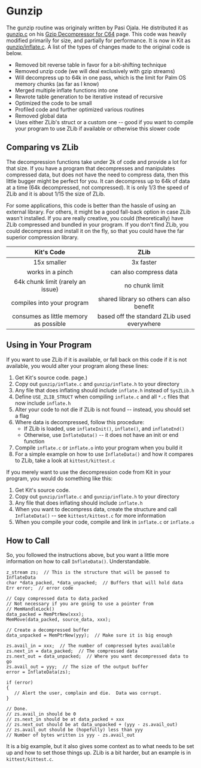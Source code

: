 Gunzip
======

The gunzip routine was originaly written by Pasi Ojala.  He distributed it as [gunzip.c](http://www.cs.tut.fi/~albert/Dev/gunzip/gunzip.c) on his [Gzip Decompressor for C64](http://www.cs.tut.fi/~albert/Dev/gunzip/) page.  This code was heavily modified primarily for size, and partially for performance.  It is now in Kit as [gunzip/inflate.c](gunzip/inflate.c).  A list of the types of changes made to the original code is below.

* Removed bit reverse table in favor for a bit-shifting technique
* Removed unzip code (we will deal exclusively with gzip streams)
* Will decompress up to 64k in one pass, which is the limit for Palm OS memory chunks (as far as I know)
* Merged multiple inflate functions into one
* Rewrote table generation to be iterative instead of recursive
* Optimized the code to be small
* Profiled code and further optimized various routines
* Removed global data
* Uses either ZLib's struct or a custom one -- good if you want to compile your program to use ZLib if available or otherwise this slower code


Comparing vs ZLib
-----------------

The decompression functions take under 2k of code and provide a lot for that size.  If you have a program that decompresses and manipulates compressed data, but does not have the need to compress data, then this little bugger might be perfect for you.  It can decompress up to 64k of data at a time (64k decompressed, not compressed).  It is only 1/3 the speed of ZLib and it is about 1/15 the size of ZLib.

For some applications, this code is better than the hassle of using an external library.  For others, it might be a good fall-back option in case ZLib wasn't installed.  If you are really creative, you could (theoretically) have ZLib compressed and bundled in your program.  If you don't find ZLib, you could decompress and install it on the fly, so that you could have the far superior compression library.

|               Kit's Code              |                     ZLib                    |
|:-------------------------------------:|:-------------------------------------------:|
|              15x smaller              |                  3x faster                  |
|            works in a pinch           |            can also compress data           |
|   64k chunk limit (rarely an issue)   |                no chunk limit               |
|       compiles into your program      |  shared library so others can also benefit  |
| consumes as little memory as possible | based off the standard ZLib used everywhere |


Using in Your Program
---------------------

If you want to use ZLib if it is available, or fall back on this code if it is not available, you would alter your program along these lines:

1. Get Kit's source code.
page.)
2. Copy out `gunzip/inflate.c` and `gunzip/inflate.h` to your directory
3. Any file that does inflating should include `inflate.h` instead of `SysZLib.h`
4. Define `USE_ZLIB_STRUCT` when compiling `inflate.c` and all `*.c` files that now include `inflate.h`
5. Alter your code to not die if ZLib is not found -- instead, you should set a flag
6. Where data is decompressed, follow this procedure:
    * If ZLib is loaded, use `inflateInit()`, `inflate()`, and `inflateEnd()`
    * Otherwise, use `InflateData()` -- it does not have an init or end function
7. Compile `inflate.c` or `inflate.o` into your program when you build it
8. For a simple example on how to use `InflateData()` and how it compares to ZLib, take a look at `kittest/kittest.c`

If you merely want to use the decompression code from Kit in your program, you would do something like this:

1. Get Kit's source code.
2. Copy out `gunzip/inflate.c` and `gunzip/inflate.h` to your directory
3. Any file that does inflating should include `inflate.h`
4. When you want to decompress data, create the structure and call `InflateData()` -- see `kittest/kittest.c` for more information
5. When you compile your code, compile and link in `inflate.c` or `inflate.o`


How to Call
-----------

So, you followed the instructions above, but you want a little more information on how to call `InflateData()`.  Understandable.

    z_stream zs;  // This is the structure that will be passed to InflateData
    char *data_packed, *data_unpacked;  // Buffers that will hold data
    Err error;  // error code

    // Copy compressed data to data_packed
    // Not necessary if you are going to use a pointer from
    // MemHandleLock()
    data_packed = MemPtrNew(xxx);
    MemMove(data_packed, source_data, xxx);

    // Create a decompressed buffer
    data_unpacked = MemPtrNew(yyy);  // Make sure it is big enough

    zs.avail_in = xxx;  // The number of compressed bytes available
    zs.next_in = data_packed;  // The compressed data
    zs.next_out = data_unpacked;  // Where you want decompressed data to go
    zs.avail_out = yyy;  // The size of the output buffer
    error = InflateData(zs);

    if (error)
    {
       // Alert the user, complain and die.  Data was corrupt.
    }

    // Done.
    // zs.avail_in should be 0
    // zs.next_in should be at data_packed + xxx
    // zs.next_out should be at data_unpacked + (yyy - zs.avail_out)
    // zs.avail_out should be (hopefully) less than yyy
    // Number of bytes written is yyy - zs.avail_out

It is a big example, but it also gives some context as to what needs to be set up and how to set those things up.  ZLib is a bit harder, but an example is in `kittest/kittest.c`.
